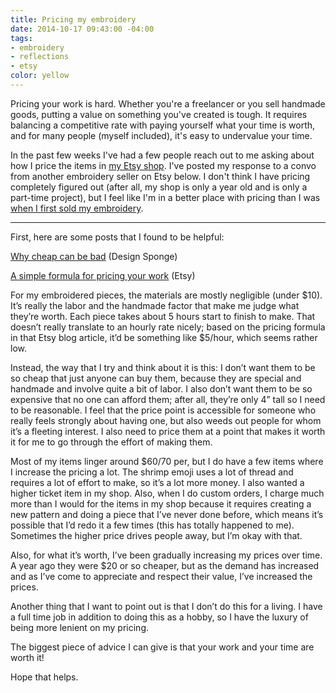 ```yaml
---
title: Pricing my embroidery
date: 2014-10-17 09:43:00 -04:00
tags:
- embroidery
- reflections
- etsy
color: yellow
---
```


Pricing your work is hard. Whether you're a freelancer or you sell handmade goods, putting a value on something you've created is tough. It requires balancing a competitive rate with paying yourself what your time is worth, and for many people (myself included), it's easy to undervalue your time.

In the past few weeks I've had a few people reach out to me asking about how I price the items in [my Etsy shop](https://www.etsy.com/shop/harllee). I've posted my response to a convo from another embroidery seller on Etsy below. I don't think I have pricing completely figured out (after all, my shop is only a year old and is only a part-time project), but I feel like I'm in a better place with pricing than I was [when I first sold my embroidery](http://jessicaharllee.com/notes/emoji-embroidery-a-post-mortem/).



<hr class="b-gray-lightest mt-sm-4 mb-sm-4">

First, here are some posts that I found to be helpful:

[Why cheap can be bad](http://www.designsponge.com/2014/07/biz-ladies-why-cheap-can-be-bad.html) (Design Sponge)

[A simple formula for pricing your work](http://blog.etsy.com/en/2012/a-simple-formula-for-pricing-your-work/) (Etsy)

For my embroidered pieces, the materials are mostly negligible (under $10). It’s really the labor and the handmade factor that make me judge what they’re worth. Each piece takes about 5 hours start to finish to make. That doesn’t really translate to an hourly rate nicely; based on the pricing formula in that Etsy blog article, it’d be something like $5/hour, which seems rather low.

Instead, the way that I try and think about it is this: I don’t want them to be so cheap that just anyone can buy them, because they are special and handmade and involve quite a bit of labor. I also don’t want them to be so expensive that no one can afford them; after all, they’re only 4” tall so I need to be reasonable. I feel that the price point is accessible for someone who really feels strongly about having one, but also weeds out people for whom it’s a fleeting interest. I also need to price them at a point that makes it worth it for me to go through the effort of making them.

Most of my items linger around $60/70 per, but I do have a few items where I increase the pricing a lot. The shrimp emoji uses a lot of thread and requires a lot of effort to make, so it’s a lot more money. I also wanted a higher ticket item in my shop. Also, when I do custom orders, I charge much more than I would for the items in my shop because it requires creating a new pattern and doing a piece that I’ve never done before, which means it’s possible that I’d redo it a few times (this has totally happened to me). Sometimes the higher price drives people away, but I’m okay with that.

Also, for what it’s worth, I’ve been gradually increasing my prices over time. A year ago they were $20 or so cheaper, but as the demand has increased and as I’ve come to appreciate and respect their value, I’ve increased the prices.

Another thing that I want to point out is that I don’t do this for a living. I have a full time job in addition to doing this as a hobby, so I have the luxury of being more lenient on my pricing.

The biggest piece of advice I can give is that your work and your time are worth it!

Hope that helps.
